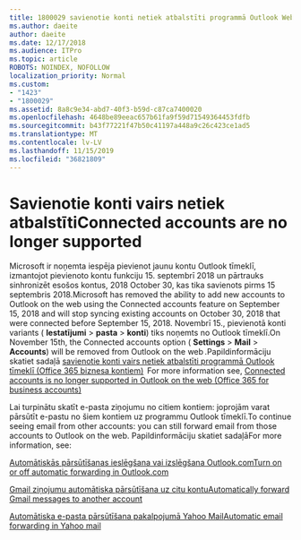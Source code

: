 ```yaml
---
title: 1800029 savienotie konti netiek atbalstīti programmā Outlook Web
ms.author: daeite
author: daeite
ms.date: 12/17/2018
ms.audience: ITPro
ms.topic: article
ROBOTS: NOINDEX, NOFOLLOW
localization_priority: Normal
ms.custom:
- "1423"
- "1800029"
ms.assetid: 8a8c9e34-abd7-40f3-b59d-c87ca7400020
ms.openlocfilehash: 4648be89eeac657b61fa9f59d71549364453fdfb
ms.sourcegitcommit: b43f77221f47b50c41197a448a9c26c423ce1ad5
ms.translationtype: MT
ms.contentlocale: lv-LV
ms.lasthandoff: 11/15/2019
ms.locfileid: "36821809"
---
```

# <a name="connected-accounts-are-no-longer-supported"></a><span data-ttu-id="29d31-102">Savienotie konti vairs netiek atbalstīti</span><span class="sxs-lookup"><span data-stu-id="29d31-102">Connected accounts are no longer supported</span></span>

<span data-ttu-id="29d31-103">Microsoft ir noņemta iespēja pievienot jaunu kontu Outlook tīmeklī, izmantojot pievienoto kontu funkciju 15. septembrī 2018 un pārtrauks sinhronizēt esošos kontus, 2018 October 30, kas tika savienots pirms 15 septembris 2018.</span><span class="sxs-lookup"><span data-stu-id="29d31-103">Microsoft has removed the ability to add new accounts to Outlook on the web using the Connected accounts feature on September 15, 2018 and will stop syncing existing accounts on October 30, 2018 that were connected before September 15, 2018.</span></span> <span data-ttu-id="29d31-104">Novembrī 15., pievienotā konti variants ( **Iestatījumi** \> **pasta** \> **konti**) tiks noņemts no Outlook tīmeklī.</span><span class="sxs-lookup"><span data-stu-id="29d31-104">On November 15th, the Connected accounts option ( **Settings** \> **Mail** \> **Accounts**) will be removed from Outlook on the web .</span></span><span data-ttu-id="29d31-105">Papildinformāciju skatiet sadaļā [savienotie konti vairs netiek atbalstīti programmā Outlook tīmeklī (Office 365 biznesa kontiem)](https://support.office.com/article/Connected-accounts-is-no-longer-supported-in-Outlook-on-the-web-Office-365-for-business-accounts-5cc526bf-e928-4a99-8b9f-5e089df7d887)</span><span class="sxs-lookup"><span data-stu-id="29d31-105">  For more information see, [Connected accounts is no longer supported in Outlook on the web (Office 365 for business accounts)](https://support.office.com/article/Connected-accounts-is-no-longer-supported-in-Outlook-on-the-web-Office-365-for-business-accounts-5cc526bf-e928-4a99-8b9f-5e089df7d887)</span></span>
  
<span data-ttu-id="29d31-106">Lai turpinātu skatīt e-pasta ziņojumu no citiem kontiem: joprojām varat pārsūtīt e-pastu no šiem kontiem uz programmu Outlook tīmeklī.</span><span class="sxs-lookup"><span data-stu-id="29d31-106">To continue seeing email from other accounts: you can still forward email from those accounts to Outlook on the web.</span></span> <span data-ttu-id="29d31-107">Papildinformāciju skatiet sadaļā</span><span class="sxs-lookup"><span data-stu-id="29d31-107">For more information, see:</span></span>
  
[<span data-ttu-id="29d31-108">Automātiskās pārsūtīšanas ieslēgšana vai izslēgšana Outlook.com</span><span class="sxs-lookup"><span data-stu-id="29d31-108">Turn on or off automatic forwarding in Outlook.com</span></span>](https://go.microsoft.com/fwlink/?linkid=2038346)
  
[<span data-ttu-id="29d31-109">Gmail ziņojumu automātiska pārsūtīšana uz citu kontu</span><span class="sxs-lookup"><span data-stu-id="29d31-109">Automatically forward Gmail messages to another account</span></span>](https://aka.ms/forward-gmail-messages)
  
[<span data-ttu-id="29d31-110">Automātiska e-pasta pārsūtīšana pakalpojumā Yahoo Mail</span><span class="sxs-lookup"><span data-stu-id="29d31-110">Automatic email forwarding in Yahoo mail</span></span>](https://aka.ms/yahoo-email-forwarding)
  